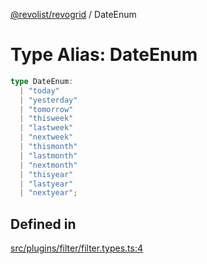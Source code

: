 [@revolist/revogrid](README.md) / DateEnum

# Type Alias: DateEnum

```ts
type DateEnum: 
  | "today"
  | "yesterday"
  | "tomorrow"
  | "thisweek"
  | "lastweek"
  | "nextweek"
  | "thismonth"
  | "lastmonth"
  | "nextmonth"
  | "thisyear"
  | "lastyear"
  | "nextyear";
```

## Defined in

[src/plugins/filter/filter.types.ts:4](https://github.com/revolist/revogrid/blob/a348821be3a2642110f5dc893d4bd9cba16c5101/src/plugins/filter/filter.types.ts#L4)
